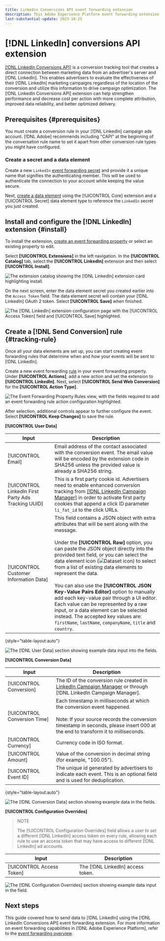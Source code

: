 ```yaml
---
title: Linkedin Conversions API event forwarding extension
description: This Adobe Experience Platform event forwarding extension allows you to measure the performance of your Linkedin marketing campaign.
last-substantial-update: 2023-10-25
---
```

# [!DNL LinkedIn] conversions API extension

[[!DNL LinkedIn Conversions API]](https://learn.microsoft.com/en-us/linkedin/marketing/integrations/ads-reporting/conversions-api) is a conversion tracking tool that creates a direct connection between marketing data from an advertiser's server and [!DNL LinkedIn]. This enables advertisers to evaluate the effectiveness of their [!DNL LinkedIn] marketing campaigns regardless of the location of the conversion and utilize this information to drive campaign optimization. The [!DNL LinkedIn Conversions API] extension can help strengthen performance and decrease cost per action with more complete attribution, improved data reliability, and better optimized delivery.

## Prerequisites {#prerequisites}

You must create a conversion rule in your [!DNL LinkedIn] campaign ads account. [!DNL Adobe] recommends including "CAPI" at the beginning of the conversation rule name to set it apart from other conversion rule types you might have configured.

### Create a secret and a data element

Create a new `LinkedIn` [event forwarding secret](../../../ui/event-forwarding/secrets.md) and provide it a unique name that signifies the authenticating member. This will be used to authenticate the connection to your account while keeping the value secure.

Next, [create a data element](../../../ui/managing-resources/data-elements.md#create-a-data-element) using the [!UICONTROL Core] extension and a [!UICONTROL Secret] data element type to reference the `LinkedIn` secret you just created.

## Install and configure the [!DNL LinkedIn] extension {#install}

To install the extension, [create an event forwarding property](../../../ui/event-forwarding/overview.md#properties) or select an existing property to edit.

Select **[!UICONTROL Extensions]** in the left navigation. In the **[!UICONTROL Catalog]** tab, select the **[!UICONTROL LinkedIn]** extension and then select **[!UICONTROL Install]**.

![The extension catalog showing the [!DNL LinkedIn] extension card highlighting install.](../../../images/extensions/server/linkedin/install-extension.png)

On the next screen, enter the data element secret you created earlier into the `Access Token` field. The data element secret will contain your [!DNL LinkedIn] OAuth 2 token. Select **[!UICONTROL Save]** when finished.

![The [!DNL LinkedIn] extension configuration page with the [!UICONTROL Access Token] field and [!UICONTROL Save] highlighted.](../../../images/extensions/server/linkedin/configure-extension.png)

## Create a [!DNL Send Conversion] rule {#tracking-rule}

Once all your data elements are set up, you can start creating event forwarding rules that determine when and how your events will be sent to [!DNL LinkedIn].

Create a new event forwarding [rule](../../../ui/managing-resources/rules.md) in your event forwarding property. Under **[!UICONTROL Actions]**, add a new action and set the extension to **[!UICONTROL LinkedIn]**. Next, select **[!UICONTROL Send Web Conversion]** for the **[!UICONTROL Action Type]**.

![The Event Forwarding Property Rules view, with the fields required to add an event forwarding rule action configuration highlighted.](../../../images/extensions/server/linkedin/linkedin-event-action.png)

After selection, additional controls appear to further configure the event. Select **[!UICONTROL Keep Changes]** to save the rule.

**[!UICONTROL User Data]**

| Input | Description |
| --- | --- |
| [!UICONTROL Email] | Email address of the contact associated with the conversion event. The email value will be encoded by the extension code in SHA256 unless the provided value is already a SHA256 string. |
| [!UICONTROL LinkedIn First Party Ads Tracking UUID] | This is a first party cookie id. Advertisers need to enable enhanced conversion tracking from [[!DNL LinkedIn Campaign Manager]](https://www.linkedin.com/help/lms/answer/a423304/enable-first-party-cookies-on-a-linkedin-insight-tag) in order to activate first party cookies that append a click ID parameter `li_fat_id` to the click URLs. |
| [!UICONTROL Customer Information Data] | This field contains a JSON object with extra attributes that will be sent along with the message.<br><br>Under the **[!UICONTROL Raw]** option, you can paste the JSON object directly into the provided text field, or you can select the data element icon (![Dataset icon](../../../images/extensions/server/aws/data-element-icon.png)) to select from a list of existing data elements to represent the data.<br><br>You can also use the **[!UICONTROL JSON Key-Value Pairs Editor]** option to manually add each key-value pair through a UI editor. Each value can be represented by a raw input, or a data element can be selected instead. The accepted key values are: `firstName`, `lastName`, `companyName`, `title` and `country`. |

{style="table-layout:auto"}

![The [!DNL User Data] section showing example data input into the fields.](../../../images/extensions/server/linkedin/configure-extension-user-data.png)

**[!UICONTROL Conversion Data]**

| Input | Description |
| --- | --- |
| [!UICONTROL Conversion] | The ID of the conversion rule created in [LinkedIn Campaign Manager](https://www.linkedin.com/help/lms/answer/a1657171) or through [!DNL LinkedIn Campaign Manager]. |
| [!UICONTROL Conversion Time] | Each timestamp in milliseconds at which the conversion event happened. <br><br> Note: If your source records the conversion timestamp in seconds, please insert 000 at the end to transform it to milliseconds. |
| [!UICONTROL Currency] | Currency code in ISO format. |
| [!UICONTROL Amount] | Value of the conversion in decimal string (for example, "100.05"). |
| [!UICONTROL Event ID] | The unique id generated by advertisers to indicate each event. This is an optional field and is used for deduplication. |

{style="table-layout:auto"}

![The [!DNL Conversion Data] section showing example data in the fields.](../../../images/extensions/server/linkedin/configure-extension-conversions-data.png)

**[!UICONTROL Configuration Overrides]**

>NOTE
>
>The [!UICONTROL Configuration Overrides] field allows a user to set a different [!DNL LinkedIn] access token on every rule, allowing each rule to use an access token that may have access to different [!DNL LinkedIn] ad accounts.

| Input | Description |
| --- | --- |
| [!UICONTROL Access Token] | The [!DNL LinkedIn] access token. |

![The [!DNL Configuration Overrides] section showing example data input in the field.](../../../images/extensions/server/linkedin/configure-extension-configuration-override.png)

## Next steps

This guide covered how to send data to [!DNL LinkedIn] using the [!DNL LinkedIn Conversions API] event forwarding extension. For more information on event forwarding capabilities in [!DNL Adobe Experience Platform], refer to the [event forwarding overview](../../../ui/event-forwarding/overview.md).
